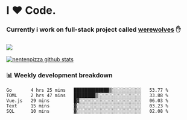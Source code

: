 # I ❤️ Code.
### Currently i work on full-stack project called [werewolves](https://github.com/nentenpizza/werewolves-backend) ✋

### ![](http://img.shields.io/badge/Go-language-blue?style=for-the-badge&logo=appveyor)
[![nentenpizza github stats](https://github-readme-stats.vercel.app/api?username=nentenpizza&count_private=true)](https://github.com/anuraghazra/github-readme-stats)

### 📊 Weekly development breakdown

<!--START_SECTION:waka-->
```text
Go       4 hrs 25 mins   █████████████▒░░░░░░░░░░░   53.77 % 
TOML     2 hrs 47 mins   ████████▒░░░░░░░░░░░░░░░░   33.88 % 
Vue.js   29 mins         █▓░░░░░░░░░░░░░░░░░░░░░░░   06.03 % 
Text     15 mins         ▓░░░░░░░░░░░░░░░░░░░░░░░░   03.23 % 
SQL      10 mins         ▓░░░░░░░░░░░░░░░░░░░░░░░░   02.08 % 
```
<!--END_SECTION:waka-->

